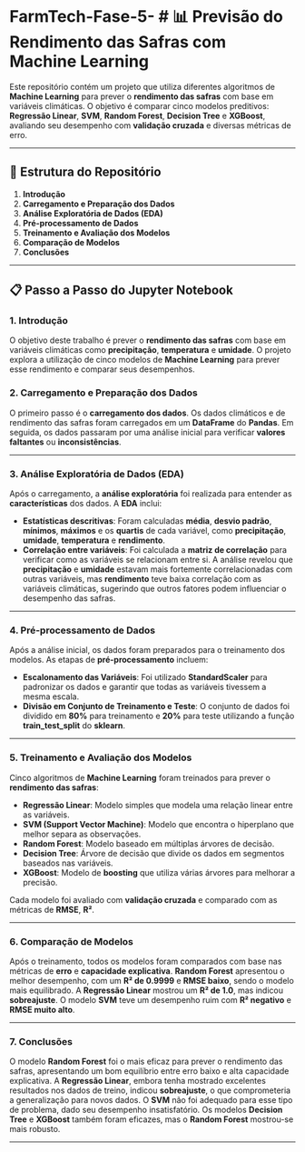 # FarmTech-Fase-5- # 📊 **Previsão do Rendimento das Safras com Machine Learning**

Este repositório contém um projeto que utiliza diferentes algoritmos de **Machine Learning** para prever o **rendimento das safras** com base em variáveis climáticas. O objetivo é comparar cinco modelos preditivos: **Regressão Linear**, **SVM**, **Random Forest**, **Decision Tree** e **XGBoost**, avaliando seu desempenho com **validação cruzada** e diversas métricas de erro.

---

## 🚀 **Estrutura do Repositório**

1. **Introdução**
2. **Carregamento e Preparação dos Dados**
3. **Análise Exploratória de Dados (EDA)**
4. **Pré-processamento de Dados**
5. **Treinamento e Avaliação dos Modelos**
6. **Comparação de Modelos**
7. **Conclusões**

---

## 📋 **Passo a Passo do Jupyter Notebook**

### 1. **Introdução**
   O objetivo deste trabalho é prever o **rendimento das safras** com base em variáveis climáticas como **precipitação**, **temperatura** e **umidade**. O projeto explora a utilização de cinco modelos de **Machine Learning** para prever esse rendimento e comparar seus desempenhos.

### 2. **Carregamento e Preparação dos Dados**
   O primeiro passo é o **carregamento dos dados**. Os dados climáticos e de rendimento das safras foram carregados em um **DataFrame** do **Pandas**. Em seguida, os dados passaram por uma análise inicial para verificar **valores faltantes** ou **inconsistências**.

---

### 3. **Análise Exploratória de Dados (EDA)**
   Após o carregamento, a **análise exploratória** foi realizada para entender as **características** dos dados. A **EDA** inclui:
   - **Estatísticas descritivas**: Foram calculadas **média**, **desvio padrão**, **mínimos**, **máximos** e os **quartis** de cada variável, como **precipitação**, **umidade**, **temperatura** e **rendimento**.
   - **Correlação entre variáveis**: Foi calculada a **matriz de correlação** para verificar como as variáveis se relacionam entre si. A análise revelou que **precipitação** e **umidade** estavam mais fortemente correlacionadas com outras variáveis, mas **rendimento** teve baixa correlação com as variáveis climáticas, sugerindo que outros fatores podem influenciar o desempenho das safras.
   
---

### 4. **Pré-processamento de Dados**
   Após a análise inicial, os dados foram preparados para o treinamento dos modelos. As etapas de **pré-processamento** incluem:
   - **Escalonamento das Variáveis**: Foi utilizado **StandardScaler** para padronizar os dados e garantir que todas as variáveis tivessem a mesma escala.
   - **Divisão em Conjunto de Treinamento e Teste**: O conjunto de dados foi dividido em **80%** para treinamento e **20%** para teste utilizando a função **train_test_split** do **sklearn**.

---

### 5. **Treinamento e Avaliação dos Modelos**
   Cinco algoritmos de **Machine Learning** foram treinados para prever o **rendimento das safras**:
   - **Regressão Linear**: Modelo simples que modela uma relação linear entre as variáveis.
   - **SVM (Support Vector Machine)**: Modelo que encontra o hiperplano que melhor separa as observações.
   - **Random Forest**: Modelo baseado em múltiplas árvores de decisão.
   - **Decision Tree**: Árvore de decisão que divide os dados em segmentos baseados nas variáveis.
   - **XGBoost**: Modelo de **boosting** que utiliza várias árvores para melhorar a precisão.
   
   Cada modelo foi avaliado com **validação cruzada** e comparado com as métricas de **RMSE**, **R²**.

---

### 6. **Comparação de Modelos**
   Após o treinamento, todos os modelos foram comparados com base nas métricas de **erro** e **capacidade explicativa**. **Random Forest** apresentou o melhor desempenho, com um **R² de 0.9999** e **RMSE baixo**, sendo o modelo mais equilibrado. A **Regressão Linear** mostrou um **R² de 1.0**, mas indicou **sobreajuste**. O modelo **SVM** teve um desempenho ruim com **R² negativo** e **RMSE muito alto**.

---

### 7. **Conclusões**
   O modelo **Random Forest** foi o mais eficaz para prever o rendimento das safras, apresentando um bom equilíbrio entre erro baixo e alta capacidade explicativa. A **Regressão Linear**, embora tenha mostrado excelentes resultados nos dados de treino, indicou **sobreajuste**, o que comprometeria a generalização para novos dados. O **SVM** não foi adequado para esse tipo de problema, dado seu desempenho insatisfatório. Os modelos **Decision Tree** e **XGBoost** também foram eficazes, mas o **Random Forest** mostrou-se mais robusto.

---




